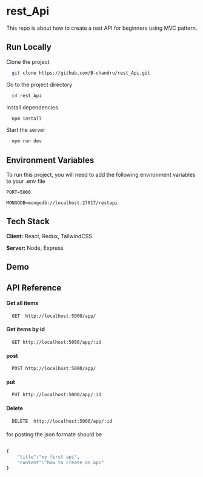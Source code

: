 # rest_Api

This repo is about how to create a rest API for beginners  using MVC pattern.
 
 ## Run Locally

Clone the project

```bash
  git clone https://github.com/B-chandru/rest_Api.git
```

Go to the project directory

```bash
  cd rest_Api
```

Install dependencies

```bash
  npm install
```

Start the server

```bash
  npm run dev
```
  
## Environment Variables

To run this project, you will need to add the following environment variables to your .env file

`PORT=5000`

`MONGODB=mongodb://localhost:27017/restapi`

## Tech Stack

**Client:** React, Redux, TailwindCSS

**Server:** Node, Express

  



## Demo


  
## API Reference

#### Get all items

```http
  GET  http://localhost:5000/app/
```


#### Get items by id

```http
  GET http://localhost:5000/app/:id
```


#### post

```http
  POST http://localhost:5000/app/
```




  #### put

```http
  PUT http://localhost:5000/app/:id
```
#### Delete

```http
  DELETE  http://localhost:5000/app/:id
```

####

for posting the json formate should be

```bash
  
{
    "title":"my first api",
    "content":"how to create an api"
}
```
